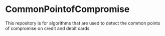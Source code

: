 # CommonPointofCompromise
This repository is for algorithms that are used to detect the common points of compromise on credit and debit cards
